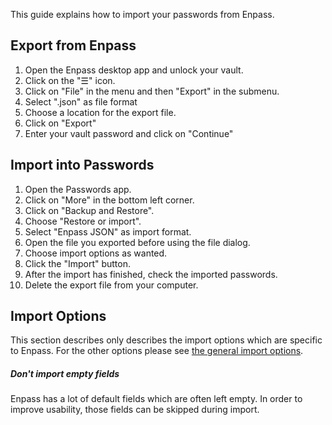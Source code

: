This guide explains how to import your passwords from Enpass.

## Export from Enpass
1. Open the Enpass desktop app and unlock your vault.
2. Click on the "☰" icon.
3. Click on "File" in the menu and then "Export" in the submenu.
4. Select ".json" as file format
5. Choose a location for the export file.
6. Click on "Export"
7. Enter your vault password and click on "Continue"

## Import into Passwords
1. Open the Passwords app.
2. Click on "More" in the bottom left corner.
3. Click on "Backup and Restore".
4. Choose "Restore or import".
5. Select "Enpass JSON" as import format.
6. Open the file you exported before using the file dialog.
7. Choose import options as wanted.
8. Click the "Import" button.
9. After the import has finished, check the imported passwords.
10. Delete the export file from your computer.


## Import Options
This section describes only describes the import options which are specific to Enpass.
For the other options please see [the general import options](../Import#Import-Options).

##### Don't import empty fields
Enpass has a lot of default fields which are often left empty.
In order to improve usability, those fields can be skipped during import.